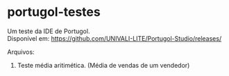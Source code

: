 # portugol-testes
Um teste da IDE de Portugol.
<br>Disponível em: https://github.com/UNIVALI-LITE/Portugol-Studio/releases/

Arquivos:
1. Teste média aritimética. (Média de vendas de um vendedor)
